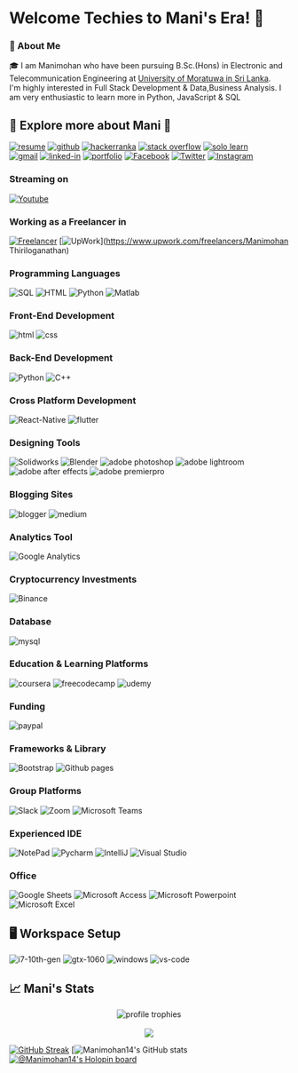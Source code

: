 # Welcome Techies to Mani's Era! 👋

### 🚀 About Me

🎓 I am Manimohan who have been pursuing B.Sc.(Hons) in Electronic and Telecommunication Engineering at [University of Moratuwa in Sri Lanka](https://uom.lk/). <br> 
I'm highly interested in Full Stack Development & Data,Business Analysis. I am very enthusiastic to learn more in Python, JavaScript & SQL

## 🔗 Explore more about Mani 🚀


[![resume](https://img.shields.io/badge/Resume-4285F4?style=for-the-badge&logo=read-the-docs&logoColor=white)](https://drive.google.com/drive/folders/1yUUGEaBM0-SLiwd32n0xZ0qqnEW7kU0_?usp=share_link)
[![github](https://img.shields.io/badge/GitHub-000000?style=for-the-badge&logo=GitHub&logoColor=white)](https://github.com/Manimohan14)
[![hackerranka](https://img.shields.io/badge/-Hackerrank-2EC866?style=for-the-badge&logo=HackerRank&logoColor=white)](https://www.hackerrank.com/manimohan517)
[![stack overflow](https://img.shields.io/badge/Stack_Overflow-FE7A16?style=for-the-badge&logo=stack-overflow&logoColor=white)](https://stackoverflow.com/users/16508382/thiriloganathan-manimohan)
[![solo learn](https://img.shields.io/badge/-Sololearn-3a464b?style=for-the-badge&logo=Sololearn&logoColor=white)](https://www.sololearn.com/profile/15424198) <br>
[![gmail](https://img.shields.io/badge/Gmail-D14836?style=for-the-badge&logo=Gmail&logoColor=white)](mailto:manimohan517@gmail.com)
[![linked-in](https://img.shields.io/badge/Linked_In-0077B5?style=for-the-badge&logo=LinkedIn&logoColor=white)](https://www.linkedin.com/in/tmanimohan/)
[![portfolio](https://img.shields.io/badge/Portfolio-5340ff?style=for-the-badge&logo=Google-chrome&logoColor=white)](https://linktr.ee/manimohan14)
[![Facebook](https://img.shields.io/badge/Facebook-1877F2?style=for-the-badge&logo=facebook&logoColor=white)](https://www.facebook.com/thiriloganathan.manimohan)
[![Twitter](https://img.shields.io/badge/Twitter-1DA1F2?style=for-the-badge&logo=twitter&logoColor=white)](https://www.twitter.com/ManiMoh45578854)
[![Instagram](https://img.shields.io/badge/Instagram-E4405F?style=for-the-badge&logo=instagram&logoColor=white)](https://www.instagram.com/manimohan_04)


### Streaming on

[![Youtube](https://img.shields.io/badge/YouTube-FF0000?style=for-the-badge&logo=youtube&logoColor=white)](www.https://www.youtube.com/channel/UCTUPQ-DRjCMSZ419L94xqWw)


### Working as a Freelancer in

[![Freelancer](https://img.shields.io/badge/Freelancer-29B2FE?style=for-the-badge&logo=Freelancer&logoColor=white)](https://www.freelancer.com/u/manimohan517)
[![UpWork](https://img.shields.io/badge/UpWork-6FDA44?style=for-the-badge&logo=Upwork&logoColor=white)](https://www.upwork.com/freelancers/Manimohan Thiriloganathan)



<!-- ## 🏅 Achievements


## 🛠️ Skills -->

### Programming Languages


![SQL](https://img.shields.io/badge/CSS3-1572B6?style=for-the-badge&logo=css3&logoColor=white)
![HTML](https://img.shields.io/badge/HTML5-E34F26?style=for-the-badge&logo=html5&logoColor=white)
![Python](https://img.shields.io/badge/Python-FFD43B?style=for-the-badge&logo=python&logoColor=blue)
![Matlab](https://img.shields.io/badge/JavaScript-323330?style=for-the-badge&logo=javascript&logoColor=F7DF1E)


### Front-End Development

<!-- ![next](https://img.shields.io/badge/Next-000000?style=for-the-badge&logo=nextdotjs&logoColor=FFFFFF) -->

![html](https://img.shields.io/badge/HTML5-E34F26?style=for-the-badge&logo=html5&logoColor=white)
![css](https://img.shields.io/badge/CSS3-1572B6?style=for-the-badge&logo=css3&logoColor=white)


### Back-End Development

![Python](https://img.shields.io/badge/Python-FFD43B?style=for-the-badge&logo=python&logoColor=blue)
![C++](https://img.shields.io/badge/JavaScript-323330?style=for-the-badge&logo=javascript&logoColor=F7DF1E)



### Cross Platform Development

![React-Native](https://img.shields.io/badge/React-Native-28B6F6?style=for-the-badge&logo=React-Native&logoColor=white)
![flutter](https://img.shields.io/badge/Flutter-28B6F6?style=for-the-badge&logo=flutter&logoColor=white)


### Designing Tools

![Solidworks](https://img.shields.io/badge/Solidworks-00C4CC?style=for-the-badge&logo=solidworks&logoColor=white)
![Blender](https://img.shields.io/badge/Blender-000000?style=for-the-badge&logo=blender&logoColor=white)
![adobe photoshop](https://img.shields.io/badge/Adobe%20Photoshop-31A8FF?style=for-the-badge&logo=Adobe%20Photoshop&logoColor=black)
![adobe lightroom](https://img.shields.io/badge/Adobe%20Lightroom-31A8FF?style=for-the-badge&logo=Adobe%20Lightroom&logoColor=white)
![adobe after effects](https://img.shields.io/badge/Adobe%20After%20Effects-0054F7?style=for-the-badge&logo=Adobe%20After%20Effects&logoColor=white)
![adobe premierpro](https://img.shields.io/badge/Adobe%20PremierPro-EA4C89?style=for-the-badge&logo=Adobe%20Premier%20Pro&logoColor=white)

### Blogging Sites

![blogger](https://img.shields.io/badge/Blogger-FF5722?style=for-the-badge&logo=blogger&logoColor=white)
![medium](https://img.shields.io/badge/Medium-12100E?style=for-the-badge&logo=medium&logoColor=white)

### Analytics Tool

![Google Analytics](https://img.shields.io/badge/Google%20Analytics-E37400?style=for-the-badge&logo=google%20analytics&logoColor=white)

### Cryptocurrency Investments

![Binance](https://img.shields.io/badge/Binance-FCD535?style=for-the-badge&logo=binance&logoColor=white)

### Database

![mysql](https://img.shields.io/badge/MySQL-005C84?style=for-the-badge&logo=mysql&logoColor=white)

### Education & Learning Platforms

![coursera](https://img.shields.io/badge/Coursera-0056D2?style=for-the-badge&logo=Coursera&logoColor=white)
![freecodecamp](https://img.shields.io/badge/freecodecamp-27273D?style=for-the-badge&logo=freecodecamp&logoColor=white)
![udemy](https://img.shields.io/badge/Udemy-EC5252?style=for-the-badge&logo=Udemy&logoColor=white)

### Funding

![paypal](https://img.shields.io/badge/PayPal-00457C?style=for-the-badge&logo=paypal&logoColor=white)

### Frameworks & Library

![Bootstrap](https://img.shields.io/badge/Bootstrap-563D7C?style=for-the-badge&logo=bootstrap&logoColor=white)
![Github pages](https://img.shields.io/badge/GitHub%20Pages-222222?style=for-the-badge&logo=GitHub%20Pages&logoColor=white)

 ### Group Platforms
 
 ![Slack](https://img.shields.io/badge/Slack-4A154B?style=for-the-badge&logo=slack&logoColor=white)
 ![Zoom](https://img.shields.io/badge/Zoom-2D8CFF?style=for-the-badge&logo=zoom&logoColor=white)
 ![Microsoft Teams](https://img.shields.io/badge/Microsoft_Teams-6264A7?style=for-the-badge&logo=microsoft-teams&logoColor=white)
 
### Experienced IDE

![NotePad](https://img.shields.io/badge/Notepad++-90E59A.svg?style=for-the-badge&logo=notepad%2B%2B&logoColor=black)
![Pycharm](https://img.shields.io/badge/PyCharm-000000.svg?&style=for-the-badge&logo=PyCharm&logoColor=white)
![IntelliJ](https://img.shields.io/badge/IntelliJ_IDEA-000000.svg?style=for-the-badge&logo=intellij-idea&logoColor=white)
![Visual Studio](https://img.shields.io/badge/Visual_Studio-5C2D91?style=for-the-badge&logo=visual%20studio&logoColor=white)

 ### Office 
 
 ![Google Sheets](https://img.shields.io/badge/Google%20Sheets-34A853?style=for-the-badge&logo=google-sheets&logoColor=white)
 ![Microsoft Access](https://img.shields.io/badge/Microsoft_Access-A4373A?style=for-the-badge&logo=microsoft-access&logoColor=white)
 ![Microsoft Powerpoint](https://img.shields.io/badge/Microsoft_PowerPoint-B7472A?style=for-the-badge&logo=microsoft-powerpoint&logoColor=white)
 ![Microsoft Excel](https://img.shields.io/badge/Microsoft_Excel-217346?style=for-the-badge&logo=microsoft-excel&logoColor=white)

## 🖥️ Workspace Setup

![i7-10th-gen](https://img.shields.io/badge/Intel-Core_i7_10th-0071C5?style=for-the-badge&logo=intel&logoColor=white)
![gtx-1060](https://img.shields.io/badge/NVIDIA-GTX_1060-76B900?style=for-the-badge&logo=nvidia&logoColor=white)
![windows](https://img.shields.io/badge/Windows_10-0078D6?style=for-the-badge&logo=windows&logoColor=white)
![vs-code](https://img.shields.io/badge/VS_Code-007ACC?style=for-the-badge&logo=Visual-Studio-Code&logoColor=white)

<!-- ![github contribution grid snake animation](https://raw.githubusercontent.com/keshihan/Manimohan14/output/github-contribution-grid-snake.svg) -->





<!-- ## 📝 Top Blog Posts -->

## 📈 Mani's Stats

<div align="center">
    <img src="https://github-profile-trophy.vercel.app/?username=Manimohan14&row=1&column=6&margin-h=8&theme=darkhub&count_private=true&margin-w=15&no-frame=true" alt="profile trophies" />
    <br />
<!--     <img src="https://github-readme-stats.vercel.app/api?username=Manimohan14&show_icons=true&hide_border=true" alt="Manimohan14's GitHub Stats"> -->
    <br />
    <img src="https://komarev.com/ghpvc/?username=Manimohan14">
</div>

[![GitHub Streak](http://github-readme-streak-stats.herokuapp.com?user=Manimohan14&theme=radical&date_format=M%20j%5B%2C%20Y%5D)](https://git.io/streak-stats)
[![Manimohan14's GitHub stats](https://github-readme-stats.vercel.app/api?username=Manimohan14&show_icons=true&theme=radical)
[![@Manimohan14's Holopin board](https://holopin.me/Manimohan14)](https://www.holopin.io/@Manimohan14)
<!-- ![Manimohan14's GitHub stats](https://github-readme-stats.vercel.app/api?username=Manimohan14)](https://github.com/anuraghazra/github-readme-stats)
[![Top Langs](https://github-readme-stats.vercel.app/api/top-langs/?username=Manimohan14)](https://github.com/Manimohan14/github-readme-stats) -->

